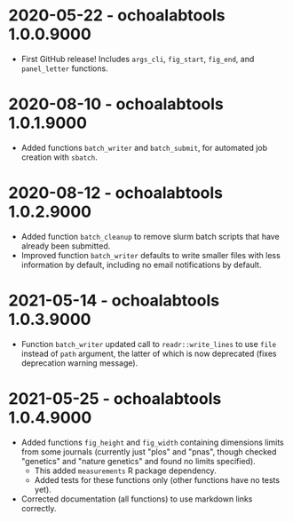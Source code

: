 # 2020-05-22 - ochoalabtools 1.0.0.9000

* First GitHub release!  Includes `args_cli`, `fig_start`, `fig_end`, and `panel_letter` functions.

# 2020-08-10 - ochoalabtools 1.0.1.9000

* Added functions `batch_writer` and `batch_submit`, for automated job creation with `sbatch`.

# 2020-08-12 - ochoalabtools 1.0.2.9000

* Added function `batch_cleanup` to remove slurm batch scripts that have already been submitted.
* Improved function `batch_writer` defaults to write smaller files with less information by default, including no email notifications by default.

# 2021-05-14 - ochoalabtools 1.0.3.9000

* Function `batch_writer` updated call to `readr::write_lines` to use `file` instead of `path` argument, the latter of which is now deprecated (fixes deprecation warning message).

# 2021-05-25 - ochoalabtools 1.0.4.9000

* Added functions `fig_height` and `fig_width` containing dimensions limits from some journals (currently just "plos" and "pnas", though checked "genetics" and "nature genetics" and found no limits specified).
  - This added `measurements` R package dependency.
  - Added tests for these functions only (other functions have no tests yet).
* Corrected documentation (all functions) to use markdown links correctly.
